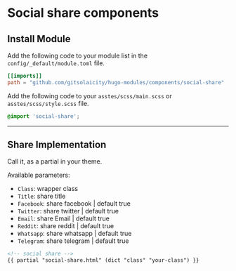 # Social share components

## Install Module

Add the following code to your module list in the `config/_default/module.toml` file.

```toml
[[imports]]
path = "github.com/gitsolaicity/hugo-modules/components/social-share"
```

Add the following code to your `asstes/scss/main.scss` or `asstes/scss/style.scss` file.

```scss
@import 'social-share';
```

<hr>

## Share Implementation

Call it, as a partial in your theme.

Available parameters:

* `Class`: wrapper class
* `Title`: share title
* `Facebook`: share facebook | default true
* `Twitter`: share twitter | default true
* `Email`: share Email | default true
* `Reddit`: share reddit | default true
* `Whatsapp`: share whatsapp | default true
* `Telegram`: share telegram | default true

```html
<!-- social share -->
{{ partial "social-share.html" (dict "class" "your-class") }}
```
